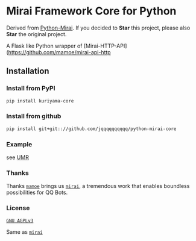 # Mirai Framework Core for Python

Derived from [Python-Mirai](https://github.com/Chenwe-i-lin/python-mirai). If you decided to **Star** this project, please
 also **Star** the original project.

A Flask like Python wrapper of [Mirai-HTTP-API](https://github.com/mamoe/mirai-api-http

## Installation

### Install from PyPI

``` bash
pip install kuriyama-core
```

### Install from github

``` bash
pip install git+git:://github.com/jqqqqqqqqqq/python-mirai-core
```

### Example

see [UMR](https://github.com/jqqqqqqqqqq/UnifiedMessageRelay/blob/dev-4.0/src/Driver/Mirai/__init__.py)

### Thanks 

Thanks [`mamoe`](https://github.com/mamoe) brings us [`mirai`](https://github.com/mamoe/mirai), a tremendous work that 
enables boundless possibilities for QQ Bots. 

### License

[`GNU AGPLv3`](https://choosealicense.com/licenses/agpl-3.0/) 
 
Same as [`mirai`](https://github.com/mamoe/mirai) 